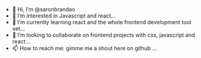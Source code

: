 - 👋 Hi, I’m @saronbrandao
- 👀 I’m interested in Javascript and react...
- 🌱 I’m currently learning react and the whole frontend development tool set...
- 💞️ I’m looking to collaborate on frontend projects with css, javascript and react...
- 📫 How to reach me: gimme me a shout here on github ...

<!---
saronbrandao/saronbrandao is a ✨ special ✨ repository because its `README.md` (this file) appears on your GitHub profile.
You can click the Preview link to take a look at your changes.
--->
